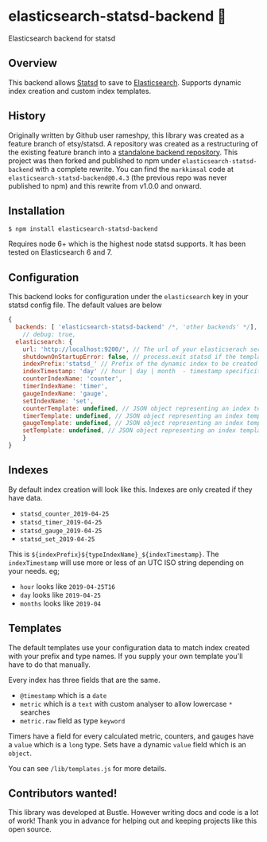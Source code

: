 # elasticsearch-statsd-backend 🔎

Elasticsearch backend for statsd

## Overview

This backend allows [Statsd](https://github.com/statsd/statsd) to save to [Elasticsearch](https://www.elastic.co/products/elasticsearch).  Supports dynamic index creation and custom index templates.

## History

Originally written by Github user rameshpy, this library was created as a feature branch of etsy/statsd. A repository was created as a restructuring of the existing feature branch into a [standalone backend repository](https://github.com/markkimsal/statsd-elasticsearch-backend). This project was then forked and published to npm under `elasticsearch-statsd-backend` with a complete rewrite. You can find the `markkimsal` code at `elasticsearch-statsd-backend@0.4.3` (the previous repo was never published to npm) and this rewrite from v1.0.0 and onward.

## Installation

```
$ npm install elasticsearch-statsd-backend

```

Requires node 6+ which is the highest node statsd supports. It has been tested on Elasticsearch 6 and 7.

## Configuration

This backend looks for configuration under the `elasticsearch` key in your statsd config file. The default values are below

```js
{
  backends: [ 'elasticsearch-statsd-backend' /*, 'other backends' */],
	// debug: true,
  elasticsearch: {
    url: 'http://localhost:9200/', // The url of your elasticserach server
    shutdownOnStartupError: false, // process.exit statsd if the templates cannot be created on startup helpful in docker environments
    indexPrefix:'statsd_' // Prefix of the dynamic index to be created
    indexTimestamp: 'day' // hour | day | month  - timestamp specificity for index naming
    counterIndexName: 'counter',
    timerIndexName: 'timer',
    gaugeIndexName: 'gauge',
    setIndexName: 'set',
    counterTemplate: undefined, // JSON object representing an index template
    timerTemplate: undefined, // JSON object representing an index template
    gaugeTemplate: undefined, // JSON object representing an index template
    setTemplate: undefined, // JSON object representing an index template
	}
}
```

## Indexes
By default index creation will look like this. Indexes are only created if they have data.

- `statsd_counter_2019-04-25`
- `statsd_timer_2019-04-25`
- `statsd_gauge_2019-04-25`
- `statsd_set_2019-04-25`

This is `${indexPrefix}${typeIndexName}_${indexTimestamp}`. The `indexTimestamp` will use more or less of an UTC ISO string depending on your needs. eg;

- `hour` looks like `2019-04-25T16`
- `day` looks like `2019-04-25`
- `months` looks like `2019-04`

## Templates
The default templates use your configuration data to match index created with your prefix and type names. If you supply your own template you'll have to do that manually.

Every index has three fields that are the same.

- `@timestamp` which is a `date`
- `metric` which is a `text` with custom analyser to allow lowercase `*` searches
- `metric.raw` field as type `keyword`

Timers have a field for every calculated metric, counters, and gauges have a `value` which is a `long` type. Sets have a dynamic `value` field which is an `object`.

You can see `/lib/templates.js` for more details.

## Contributors wanted!

This library was developed at Bustle. However writing docs and code is a lot of work! Thank you in advance for helping out and keeping projects like this open source.
